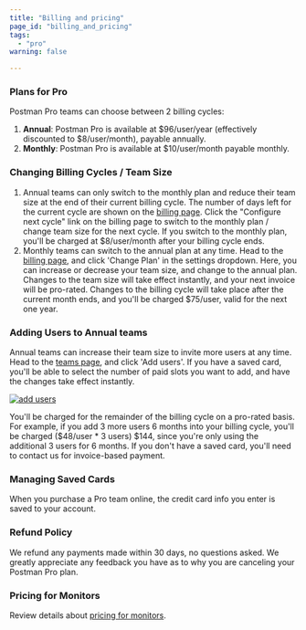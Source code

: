 ```yaml
---
title: "Billing and pricing"
page_id: "billing_and_pricing"
tags: 
  - "pro"
warning: false

---
```


### Plans for Pro

Postman Pro teams can choose between 2 billing cycles:

1.  **Annual**: Postman Pro is available at $96/user/year (effectively discounted to $8/user/month), payable annually.
2.  **Monthly**: Postman Pro is available at $10/user/month payable monthly.

### Changing Billing Cycles / Team Size

1.  Annual teams can only switch to the monthly plan and reduce their team size at the end of their current billing cycle. The number of days left for the current cycle are shown on the [billing page]({{site.pm.gs}}/pay/billing). Click the "Configure next cycle" link on the billing page to switch to the monthly plan / change team size for the next cycle. If you switch to the monthly plan, you'll be charged at $8/user/month after your billing cycle ends.
2.  Monthly teams can switch to the annual plan at any time. Head to the [billing page]({{site.pm.gs}}/pay/billing), and click 'Change Plan' in the settings dropdown. Here, you can increase or decrease your team size, and change to the annual plan. Changes to the team size will take effect instantly, and your next invoice will be pro-rated. Changes to the billing cycle will take place after the current month ends, and you'll be charged $75/user, valid for the next one year.

### Adding Users to Annual teams

Annual teams can increase their team size to invite more users at any time. Head to the [teams page]({{site.pm.gs}}/dashboard/teams), and click 'Add users'. If you have a saved card, you'll be able to select the number of paid slots you want to add, and have the changes take effect instantly. 

  [![add users](https://s3.amazonaws.com/postman-static-getpostman-com/postman-docs/addUsers.jpg)](https://s3.amazonaws.com/postman-static-getpostman-com/postman-docs/addUsers.jpg)

You'll be charged for the remainder of the billing cycle on a pro-rated basis. For example, if you add 3 more users 6 months into your billing cycle, you'll be charged ($48/user * 3 users) $144, since you're only using the additional 3 users for 6 months. If you don't have a saved card, you'll need to contact us for invoice-based payment.

### Managing Saved Cards

When you purchase a Pro team online, the credit card info you enter is saved to your account.

### Refund Policy

We refund any payments made within 30 days, no questions asked. We greatly appreciate any feedback you have as to why you are canceling your Postman Pro plan.

### Pricing for Monitors

Review details about [pricing for monitors](/docs/postman/monitors/pricing_monitors). 
